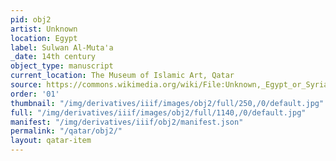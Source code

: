 ```yaml
---
pid: obj2
artist: Unknown
location: Egypt
label: Sulwan Al-Muta'a
_date: 14th century
object_type: manuscript
current_location: The Museum of Islamic Art, Qatar
source: https://commons.wikimedia.org/wiki/File:Unknown,_Egypt_or_Syria,_14th_Century_-_Sulwan_Al-Muta%27a_-_Google_Art_Project.jpg
order: '01'
thumbnail: "/img/derivatives/iiif/images/obj2/full/250,/0/default.jpg"
full: "/img/derivatives/iiif/images/obj2/full/1140,/0/default.jpg"
manifest: "/img/derivatives/iiif/obj2/manifest.json"
permalink: "/qatar/obj2/"
layout: qatar-item
---
```

